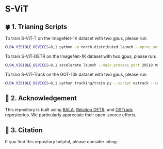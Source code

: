 # S-ViT

## 🍀 1. Trianing Scripts

To train S-ViT-T on the ImageNet-1K dataset with two gpus, please run:
```bash
CUDA_VISIBLE_DEVICES=0,1 python -m torch.distributed.launch --nproc_per_node=2 --master_port=29502 --use_env main.py --warmup-epochs 20 --model SVIT_S --data-path /data1/saizhou777/imagenet --num_workers 6 --batch-size 512 --drop-path 0.00 --epoch 300 --dist-eval --output_dir /data1/saizhou777/RALA2/output/svit_v1
```

To train S-ViT-DETR on the ImageNet-1K dataset with two gpus, please run:
```bash
CUDA_VISIBLE_DEVICES=0,1 accelerate launch --main_process_port 29510 main.py
```

To train S-ViT-Track on the GOT-10k dataset with two gpus, please run:
```bash
CUDA_VISIBLE_DEVICES=0,1 python tracking/train.py --script ostrack --config svit_t_128_32x4_got10k_ep100 --save_dir ./output --mode multiple --nproc_per_node 2 --use_wandb 0
```


## 👏 2. Acknowledgement
This repository is built using [RALA](https://github.com/qhfan/RALA), [Relation DETR](https://github.com/xiuqhou/Relation-DETR/tree/main), and [OSTrack](https://github.com/botaoye/OSTrack) repositories. We particularly appreciate their open-source efforts.


## 📖 3. Citation
If you find this repository helpful, please consider citing:
